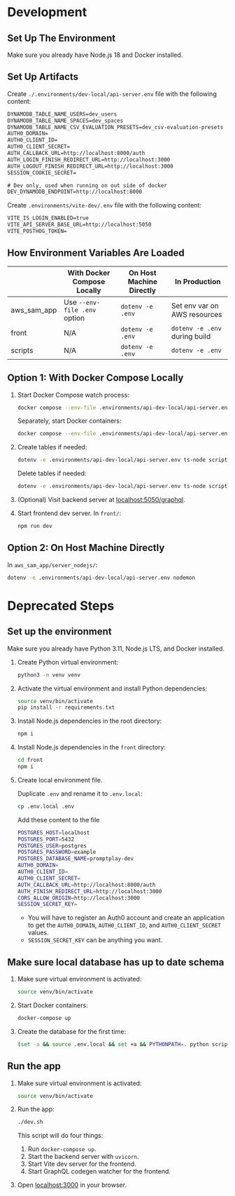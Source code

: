 # Development

## Set Up The Environment

Make sure you already have Node.js 18 and Docker installed.

## Set Up Artifacts

Create `./.environments/dev-local/api-server.env` file with the following content:

```txt
DYNAMODB_TABLE_NAME_USERS=dev_users
DYNAMODB_TABLE_NAME_SPACES=dev_spaces
DYNAMODB_TABLE_NAME_CSV_EVALUATION_PRESETS=dev_csv-evaluation-presets
AUTH0_DOMAIN=
AUTH0_CLIENT_ID=
AUTH0_CLIENT_SECRET=
AUTH_CALLBACK_URL=http://localhost:8000/auth
AUTH_LOGIN_FINISH_REDIRECT_URL=http://localhost:3000
AUTH_LOGOUT_FINISH_REDIRECT_URL=http://localhost:3000
SESSION_COOKIE_SECRET=

# Dev only, used when running on out side of docker
DEV_DYNAMODB_ENDPOINT=http://localhost:8000
```

Create `.environments/vite-dev/.env` file with the following content:

```txt
VITE_IS_LOGIN_ENABLED=true
VITE_API_SERVER_BASE_URL=http://localhost:5050
VITE_POSTHOG_TOKEN=
```

## How Environment Variables Are Loaded

|             | With Docker Compose Locally  | On Host Machine Directly | In Production                 |
| ----------- | ---------------------------- | ------------------------ | ----------------------------- |
| aws_sam_app | Use `--env-file .env` option | `dotenv -e .env`         | Set env var on AWS resources  |
| front       | N/A                          | `dotenv -e .env`         | `dotenv -e .env` during build |
| scripts     | N/A                          | `dotenv -e .env`         | `dotenv -e .env`              |

## Option 1: With Docker Compose Locally

1. Start Docker Compose watch process:

   ```sh
   docker compose --env-file .environments/api-dev-local/api-server.env watch --no-up
   ```

   Separately, start Docker containers:

   ```sh
   docker compose --env-file .environments/api-dev-local/api-server.env up
   ```

2. Create tables if needed:

   ```sh
   dotenv -e .environments/api-dev-local/api-server.env ts-node scripts/dynamodb/create-tables.ts
   ```

   Delete tables if needed:

   ```sh
   dotenv -e .environments/api-dev-local/api-server.env ts-node scripts/dynamodb/delete-tables.ts
   ```

3. (Optional) Visit backend server at [localhost:5050/graphql](http://localhost:5050/graphql).

4. Start frontend dev server. In `front/`:

   ```sh
   npm run dev
   ```

## Option 2: On Host Machine Directly

In `aws_sam_app/server_nodejs/`:

```sh
dotenv -e .environments/api-dev-local/api-server.env nodemon
```

# Deprecated Steps

## Set up the environment

Make sure you already have Python 3.11, Node.js LTS, and Docker installed.

1.  Create Python virtual environment:
    ```sh
    python3 -m venv venv
    ```
2.  Activate the virtual environment and install Python dependencies:
    ```sh
    source venv/bin/activate
    pip install -r requirements.txt
    ```
3.  Install Node.js dependencies in the root directory:
    ```sh
    npm i
    ```
4.  Install Node.js dependencies in the `front` directory:
    ```sh
    cd front
    npm i
    ```
5.  Create local environment file.

    Duplicate `.env` and rename it to `.env.local`:

    ```sh
    cp .env.local .env
    ```

    Add these content to the file

    ```sh
    POSTGRES_HOST=localhost
    POSTGRES_PORT=5432
    POSTGRES_USER=postgres
    POSTGRES_PASSWORD=example
    POSTGRES_DATABASE_NAME=promptplay-dev
    AUTH0_DOMAIN=
    AUTH0_CLIENT_ID=
    AUTH0_CLIENT_SECRET=
    AUTH_CALLBACK_URL=http://localhost:8000/auth
    AUTH_FINISH_REDIRECT_URL=http://localhost:3000
    CORS_ALLOW_ORIGIN=http://localhost:3000
    SESSION_SECRET_KEY=
    ```

    - You will have to register an Auth0 account and create an application to get the `AUTH0_DOMAIN`, `AUTH0_CLIENT_ID`, and `AUTH0_CLIENT_SECRET` values.
    - `SESSION_SECRET_KEY` can be anything you want.

## Make sure local database has up to date schema

1. Make sure virtual environment is activated:
   ```sh
   source venv/bin/activate
   ```
2. Start Docker containers:
   ```sh
   docker-compose up
   ```
3. Create the database for the first time:
   ```sh
   (set -a && source .env.local && set +a && PYTHONPATH=. python scripts/create_database.py)
   ```

## Run the app

1. Make sure virtual environment is activated:
   ```sh
   source venv/bin/activate
   ```
2. Run the app:

   ```sh
   ./dev.sh
   ```

   This script will do four things:

   1. Run `docker-compose up`.
   2. Start the backend server with `uvicorn`.
   3. Start Vite dev server for the frontend.
   4. Start GraphQL codegen watcher for the frontend.

3. Open [localhost:3000](http://localhost:3000) in your browser.
